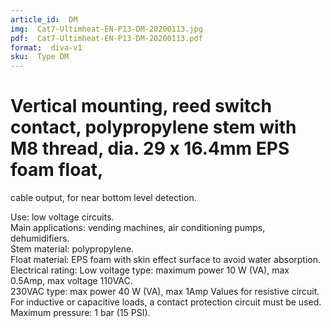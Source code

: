 ```yaml
---
article_id:  DM
img:  Cat7-Ultimheat-EN-P13-DM-20200113.jpg
pdf:  Cat7-Ultimheat-EN-P13-DM-20200113.pdf
format:  diva-v1
sku:  Type DM
---
```


# Vertical mounting, reed switch contact, polypropylene stem with M8 thread, dia. 29 x 16.4mm EPS foam float,
cable output, for near bottom level detection. 
 
Use: low voltage circuits.  
Main applications: vending machines, air conditioning pumps, dehumidifiers.  
Stem material: polypropylene.  
Float material: EPS foam with skin effect surface to avoid water absorption.  
Electrical rating: 
Low voltage type: maximum power 10 W (VA), max 0.5Amp, max voltage 110VAC.   
230VAC type: max power 40 W (VA), max 1Amp Values for resistive circuit. For inductive or capacitive loads,
a contact protection circuit must be used.  
Maximum pressure: 1 bar (15 PSI).  
